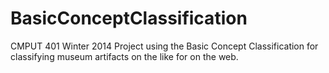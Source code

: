 # BasicConceptClassification
CMPUT 401 Winter 2014 Project using the Basic Concept Classification for classifying museum artifacts on the like for on the web.
